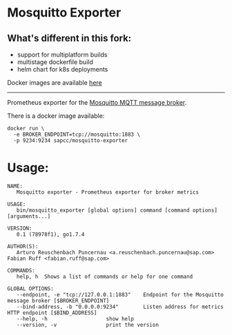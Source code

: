 Mosquitto Exporter
=============================

What's different in this fork:
---
- support for multiplatform builds
- multistage dockerfile build
- helm chart for k8s deployments

Docker images are available [here](https://hub.docker.com/repository/docker/janekbaraniewski/mosquitto-exporter)

---

Prometheus exporter for the [Mosquitto MQTT message broker](https://mosquitto.org/).

There is a docker image available:
```
docker run \
  -e BROKER_ENDPOINT=tcp://mosquitto:1883 \
  -p 9234:9234 sapcc/mosquitto-exporter
```

Usage:
======

```
NAME:
   Mosquitto exporter - Prometheus exporter for broker metrics

USAGE:
   bin/mosquitto_exporter [global options] command [command options] [arguments...]

VERSION:
   0.1 (78978f1), go1.7.4

AUTHOR(S):
   Arturo Reuschenbach Puncernau <a.reuschenbach.puncernau@sap.com> Fabian Ruff <fabian.ruff@sap.com>

COMMANDS:
   help, h	Shows a list of commands or help for one command

GLOBAL OPTIONS:
   --endpoint, -e "tcp://127.0.0.1:1883"	Endpoint for the Mosquitto message broker [$BROKER_ENDPOINT]
   --bind-address, -b "0.0.0.0:9234"		Listen address for metrics HTTP endpoint [$BIND_ADDRESS]
   --help, -h					show help
   --version, -v				print the version

```
